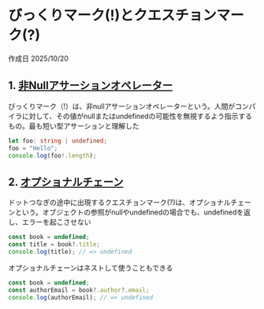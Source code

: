 # びっくりマーク(!)とクエスチョンマーク(?)

作成日 2025/10/20

## 1. [非Nullアサーションオペレーター](https://typescriptbook.jp/symbols-and-keywords#-%E9%9D%9Enull%E3%82%A2%E3%82%B5%E3%83%BC%E3%82%B7%E3%83%A7%E3%83%B3-non-null-assertion-operator-ts)

びっくりマーク（!）は、非nullアサーションオペレーターという。人間がコンパイラに対して、その値がnullまたはundefinedの可能性を無視するよう指示するもの。最も短い型アサーションと理解した

```typescript
let foo: string | undefined;
foo = "Hello";
console.log(foo!.length);
```

## 2. [オプショナルチェーン](https://typescriptbook.jp/reference/values-types-variables/object/optional-chaining)

ドットつなぎの途中に出現するクエスチョンマーク(?)は、オプショナルチェーンという。オブジェクトの参照がnullやundefinedの場合でも、undefinedを返し、エラーを起こさせない

```typescript
const book = undefined;
const title = book?.title;
console.log(title); // => undefined
```

オプショナルチェーンはネストして使うこともできる

```typescript
const book = undefined;
const authorEmail = book?.author?.email;
console.log(authorEmail); // => undefined
```
